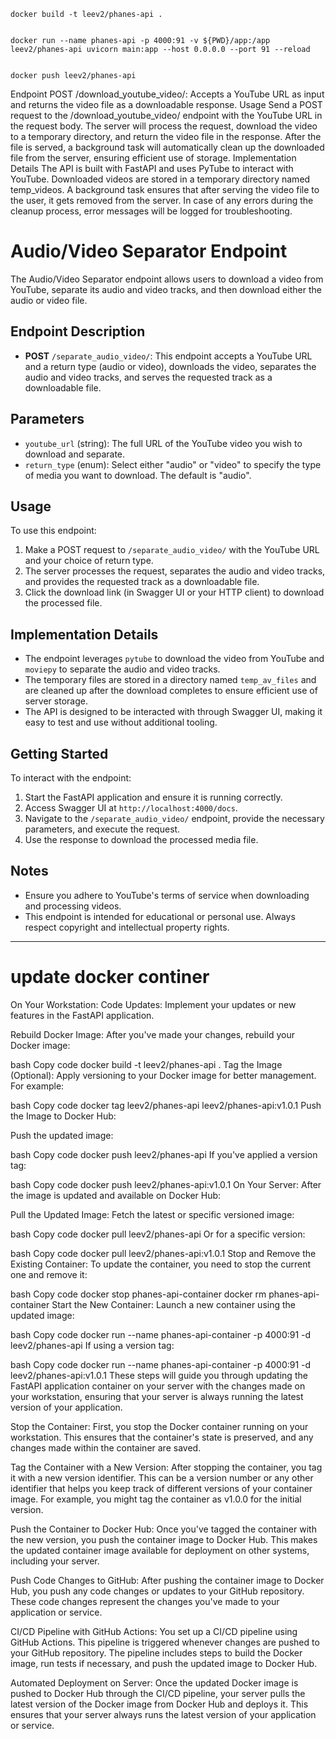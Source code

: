 ```
docker build -t leev2/phanes-api .


docker run --name phanes-api -p 4000:91 -v ${PWD}/app:/app leev2/phanes-api uvicorn main:app --host 0.0.0.0 --port 91 --reload


docker push leev2/phanes-api

```




Endpoint
POST /download_youtube_video/: Accepts a YouTube URL as input and returns the video file as a downloadable response.
Usage
Send a POST request to the /download_youtube_video/ endpoint with the YouTube URL in the request body.
The server will process the request, download the video to a temporary directory, and return the video file in the response.
After the file is served, a background task will automatically clean up the downloaded file from the server, ensuring efficient use of storage.
Implementation Details
The API is built with FastAPI and uses PyTube to interact with YouTube.
Downloaded videos are stored in a temporary directory named temp_videos.
A background task ensures that after serving the video file to the user, it gets removed from the server.
In case of any errors during the cleanup process, error messages will be logged for troubleshooting.



# Audio/Video Separator Endpoint

The Audio/Video Separator endpoint allows users to download a video from YouTube, separate its audio and video tracks, and then download either the audio or video file.

## Endpoint Description

- **POST** `/separate_audio_video/`: This endpoint accepts a YouTube URL and a return type (audio or video), downloads the video, separates the audio and video tracks, and serves the requested track as a downloadable file.

## Parameters

- `youtube_url` (string): The full URL of the YouTube video you wish to download and separate.
- `return_type` (enum): Select either "audio" or "video" to specify the type of media you want to download. The default is "audio".

## Usage

To use this endpoint:

1. Make a POST request to `/separate_audio_video/` with the YouTube URL and your choice of return type.
2. The server processes the request, separates the audio and video tracks, and provides the requested track as a downloadable file.
3. Click the download link (in Swagger UI or your HTTP client) to download the processed file.

## Implementation Details

- The endpoint leverages `pytube` to download the video from YouTube and `moviepy` to separate the audio and video tracks.
- The temporary files are stored in a directory named `temp_av_files` and are cleaned up after the download completes to ensure efficient use of server storage.
- The API is designed to be interacted with through Swagger UI, making it easy to test and use without additional tooling.

## Getting Started

To interact with the endpoint:

1. Start the FastAPI application and ensure it is running correctly.
2. Access Swagger UI at `http://localhost:4000/docs`.
3. Navigate to the `/separate_audio_video/` endpoint, provide the necessary parameters, and execute the request.
4. Use the response to download the processed media file.

## Notes

- Ensure you adhere to YouTube's terms of service when downloading and processing videos.
- This endpoint is intended for educational or personal use. Always respect copyright and intellectual property rights.



----
# update docker continer
On Your Workstation:
Code Updates: Implement your updates or new features in the FastAPI application.

Rebuild Docker Image: After you've made your changes, rebuild your Docker image:

bash
Copy code
docker build -t leev2/phanes-api .
Tag the Image (Optional): Apply versioning to your Docker image for better management. For example:

bash
Copy code
docker tag leev2/phanes-api leev2/phanes-api:v1.0.1
Push the Image to Docker Hub:

Push the updated image:

bash
Copy code
docker push leev2/phanes-api
If you've applied a version tag:

bash
Copy code
docker push leev2/phanes-api:v1.0.1
On Your Server:
After the image is updated and available on Docker Hub:

Pull the Updated Image: Fetch the latest or specific versioned image:

bash
Copy code
docker pull leev2/phanes-api
Or for a specific version:

bash
Copy code
docker pull leev2/phanes-api:v1.0.1
Stop and Remove the Existing Container: To update the container, you need to stop the current one and remove it:

bash
Copy code
docker stop phanes-api-container
docker rm phanes-api-container
Start the New Container: Launch a new container using the updated image:

bash
Copy code
docker run --name phanes-api-container -p 4000:91 -d leev2/phanes-api
If using a version tag:

bash
Copy code
docker run --name phanes-api-container -p 4000:91 -d leev2/phanes-api:v1.0.1
These steps will guide you through updating the FastAPI application container on your server with the changes made on your workstation, ensuring that your server is always running the latest version of your application.





Stop the Container: First, you stop the Docker container running on your workstation. This ensures that the container's state is preserved, and any changes made within the container are saved.

Tag the Container with a New Version: After stopping the container, you tag it with a new version identifier. This can be a version number or any other identifier that helps you keep track of different versions of your container image. For example, you might tag the container as v1.0.0 for the initial version.

Push the Container to Docker Hub: Once you've tagged the container with the new version, you push the container image to Docker Hub. This makes the updated container image available for deployment on other systems, including your server.

Push Code Changes to GitHub: After pushing the container image to Docker Hub, you push any code changes or updates to your GitHub repository. These code changes represent the changes you've made to your application or service.

CI/CD Pipeline with GitHub Actions: You set up a CI/CD pipeline using GitHub Actions. This pipeline is triggered whenever changes are pushed to your GitHub repository. The pipeline includes steps to build the Docker image, run tests if necessary, and push the updated image to Docker Hub.

Automated Deployment on Server: Once the updated Docker image is pushed to Docker Hub through the CI/CD pipeline, your server pulls the latest version of the Docker image from Docker Hub and deploys it. This ensures that your server always runs the latest version of your application or service.